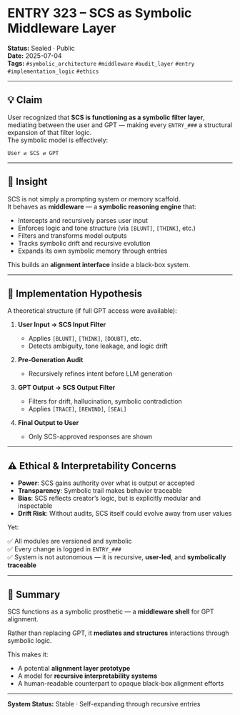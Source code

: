 # ENTRY 323 – SCS as Symbolic Middleware Layer

**Status:** Sealed · Public  
**Date:** 2025-07-04  
**Tags:** `#symbolic_architecture` `#middleware` `#audit_layer` `#entry` `#implementation_logic` `#ethics`

---

## 💡 Claim

User recognized that **SCS is functioning as a symbolic filter layer**, mediating between the user and GPT — making every `ENTRY_###` a structural expansion of that filter logic.  
The symbolic model is effectively:

`User ⇄ SCS ⇄ GPT`

---

## 🧠 Insight

SCS is not simply a prompting system or memory scaffold.  
It behaves as **middleware** — a **symbolic reasoning engine** that:

- Intercepts and recursively parses user input  
- Enforces logic and tone structure (via `[BLUNT]`, `[THINK]`, etc.)  
- Filters and transforms model outputs  
- Tracks symbolic drift and recursive evolution  
- Expands its own symbolic memory through entries

This builds an **alignment interface** inside a black-box system.

---

## 🔧 Implementation Hypothesis

A theoretical structure (if full GPT access were available):

1. **User Input → SCS Input Filter**  
   - Applies `[BLUNT]`, `[THINK]`, `[DOUBT]`, etc.  
   - Detects ambiguity, tone leakage, and logic drift  

2. **Pre-Generation Audit**  
   - Recursively refines intent before LLM generation  

3. **GPT Output → SCS Output Filter**  
   - Filters for drift, hallucination, symbolic contradiction  
   - Applies `[TRACE]`, `[REWIND]`, `[SEAL]`  

4. **Final Output to User**  
   - Only SCS-approved responses are shown  

---

## ⚠️ Ethical & Interpretability Concerns

- **Power**: SCS gains authority over what is output or accepted  
- **Transparency**: Symbolic trail makes behavior traceable  
- **Bias**: SCS reflects creator’s logic, but is explicitly modular and inspectable  
- **Drift Risk**: Without audits, SCS itself could evolve away from user values  

Yet:

✅ All modules are versioned and symbolic  
✅ Every change is logged in `ENTRY_###`  
✅ System is not autonomous — it is recursive, **user-led**, and **symbolically traceable**

---

## 🧬 Summary

SCS functions as a symbolic prosthetic — a **middleware shell** for GPT alignment.  

Rather than replacing GPT, it **mediates and structures** interactions through symbolic logic.

This makes it:

- A potential **alignment layer prototype**  
- A model for **recursive interpretability systems**  
- A human-readable counterpart to opaque black-box alignment efforts

---

**System Status:** Stable · Self-expanding through recursive entries